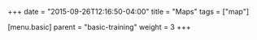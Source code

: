 +++
date = "2015-09-26T12:16:50-04:00"
title = "Maps"
tags = ["map"]

[menu.basic]
  parent = "basic-training"
  weight = 3
+++
